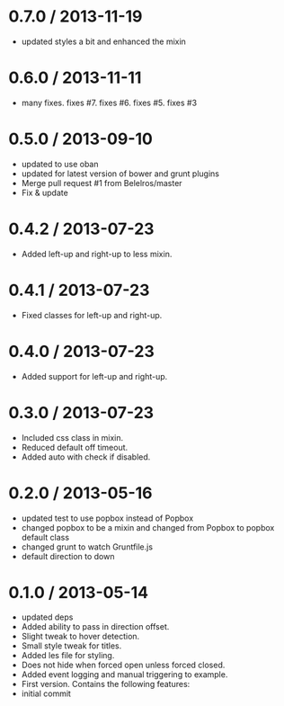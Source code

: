 
0.7.0 / 2013-11-19 
==================

  * updated styles a bit and enhanced the mixin

0.6.0 / 2013-11-11 
==================

  * many fixes.  fixes #7. fixes #6. fixes #5. fixes #3

0.5.0 / 2013-09-10 
==================

  * updated to use oban
  * updated for latest version of bower and grunt plugins
  * Merge pull request #1 from Belelros/master
  * Fix & update

0.4.2 / 2013-07-23 
==================

 * Added left-up and right-up to less mixin.

0.4.1 / 2013-07-23 
==================

 * Fixed classes for left-up and right-up.

0.4.0 / 2013-07-23 
==================

 * Added support for left-up and right-up.

0.3.0 / 2013-07-23 
==================

 * Included css class in mixin.
 * Reduced default off timeout.
 * Added auto with check if disabled.

0.2.0 / 2013-05-16 
==================

  * updated test to use popbox instead of Popbox
  * changed popbox to be a mixin and changed from Popbox to popbox default class
  * changed grunt to watch Gruntfile.js
  * default direction to down

0.1.0 / 2013-05-14 
==================

  * updated deps
  * Added ability to pass in direction offset.
  * Slight tweak to hover detection.
  * Small style tweak for titles.
  * Added les file for styling.
  * Does not hide when forced open unless forced closed.
  * Added event logging and manual triggering to example.
  * First version. Contains the following features:
  * initial commit
